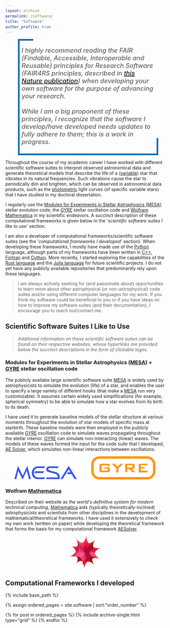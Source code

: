 ```yaml
---
layout: archive
permalink: /software/
title: "Software"
author_profile: true
---
```


<style>
.big-custom-blockquote {
    font-style:italic;
    font-size:20px;
    line-height:24px;
    font-weight:500;
    padding-bottom:0px;
    width: 100%!important;
    padding: 1% 1.5% 1% 1.5%!important;
    margin-bottom: 0px;
    margin-top: 0px;
    margin-left: 0px;
    border-left: 5px solid #0066b2;
    border-bottom: 5px solid #0066b2;
    position: relative;
}

.big-custom-blockquote::before {
    content: ""!important;
    position: absolute!important;
    width: 10%;
    height: 100%!important;
    top: 0;
    left: -1px;
    border-top: 5px solid #0066b2;
}

.big-custom-blockquote::after {
    content: "";
    position: absolute;
    width: 100%;
    height: 15%;
    bottom: -5px;
    left: 0;
    box-shadow: inset -5px 0 0 0 #0066b2;
}
</style>

<figure>
  <blockquote class="big-custom-blockquote">
  <p>I highly recommend reading the FAIR (Findable, Accessible, Interoperable and Reusable) principles for Research Software (FAIR4RS principles, described in <a href="https://www.nature.com/articles/s41597-022-01710-x">this Nature publication</a>) when developing your own software for the purpose of advancing your research.<br /><br />
  While I am a big proponent of these principles, I recognize that the software I develop/have developed needs updates to fully adhere to them; this is a work in progress.</p>
  </blockquote>
</figure>

Throughout the course of my academic career I have worked with different scientific software suites to interpret observed astronomical data and generate theoretical models that describe the life of a ([variable](https://en.wikipedia.org/wiki/Variable_star)) star that vibrates in its natural frequencies.
Such vibrations cause the star to periodically dim and brighten, which can be observed in astronomical data products, such as the [photometric](https://en.wikipedia.org/wiki/Photometry_(astronomy)) light curves (of specific variable stars) that I have studied in my doctoral dissertation.

I regularly use the [Modules for Experiments in Stellar Astrophysics (MESA)](https://docs.mesastar.org/en/stable/) stellar evolution code, the [GYRE](https://gyre.readthedocs.io/en/stable/) stellar oscillation code and [Wolfram Mathematica](https://www.wolfram.com/mathematica/) in my scientific endeavors.
A succinct description of these computational frameworks is given below in the '*scientific software suites I like to use*' section.

I am also a developer of computational frameworks/scientific software suites (see the '*computational frameworks I developed*' section).
When developing these frameworks, I mostly have made use of the [Python](https://www.python.org) language, although parts of my frameworks have been written in [C++](https://isocpp.org/), [Fortran](https://fortran-lang.org/) and [Cython](https://cython.org).
More recently, I started exploring the capabilities of the [Rust language](https://www.rust-lang.org) and the [Julia language](https://julialang.org) for future scientific projects. 
I do not yet have any publicly available repositories that predominantly rely upon these languages.

> I am always actively seeking for (and passionate about) opportunities to learn more about other astrophysical (or non-astrophysical) code suites and/or using different computer languages for my work. 
> If you think my software could be beneficial to you or if you have ideas on how to improve my software suites (and their documentation), I encourage you to reach out/contact me.

## Scientific Software Suites I Like to Use

> *Additional information on these scientific software suites can be found on their respective websites, whose hyperlinks are provided below the succinct descriptions in the form of clickable logos.*

### Modules for Experiments in Stellar Astrophysics ([MESA](https://docs.mesastar.org/en/stable/)) + [GYRE](https://gyre.readthedocs.io/en/stable/) stellar oscillation code

The publicly availabe large scientific software suite [MESA](https://docs.mesastar.org/en/stable/) is widely used by astrophysicists to simulate the evolution (life) of a star, and enables the user to specify a large variety of different hooks (that make a [MESA](https://docs.mesastar.org/en/stable/) run very customizable).
It assumes certain widely used simplifications (for example, spherical symmetry) to be able to simulate how a star evolves from its birth to its death.

I have used it to generate baseline models of the stellar structure at various moments throughout the evolution of star models of specific mass at starbirth.
These baseline models were then employed in the publicly available [GYRE](https://gyre.readthedocs.io/en/stable/) oscillation code to simulate waves propagating throughout the stellar interior.
[GYRE](https://gyre.readthedocs.io/en/stable/) can simulate non-interacting (linear) waves.
The models of these waves formed the input for the code suite that I developed, [AE Solver](https://github.com/JVB11/AESolver/), which simulates non-linear interactions between oscillations.

[<img src="/images/software/user/mesa-logo.png" style="width:40%; height:auto; margin-right:4%; margin-left:5%;">](https://docs.mesastar.org/en/stable/)
[<img src="/images/software/user/gyre-logo.png" style="width:40%; height:auto; margin-left:4%; margin-right:5%;">](https://gyre.readthedocs.io/en/stable/)

### Wolfram [Mathematica](https://www.wolfram.com/mathematica/)

Described on their website as *the world's definitive system for modern technical computing*, [Mathematica](https://www.wolfram.com/mathematica/) aids (typically theoretically-inclined) astrophysicists and scientists from other disciplines in the development of mathematical/theoretical frameworks.
I have used it extensively to check my own work (written on paper) while developing the theoretical framework that forms the basis for my computational framework [AESolver](https://github.com/JVB11/AESolver/).

[<img src="/images/software/user/wolfram.png" style="width:20%; height:auto; margin-left:40%;">](https://www.wolfram.com/mathematica/)

## Computational Frameworks I developed

<nbsp>

{% include base_path %}

{% assign ordered_pages = site.software | sort:"order_number" %}

{% for post in ordered_pages %}
  {% include archive-single.html type="grid" %}
{% endfor %}
